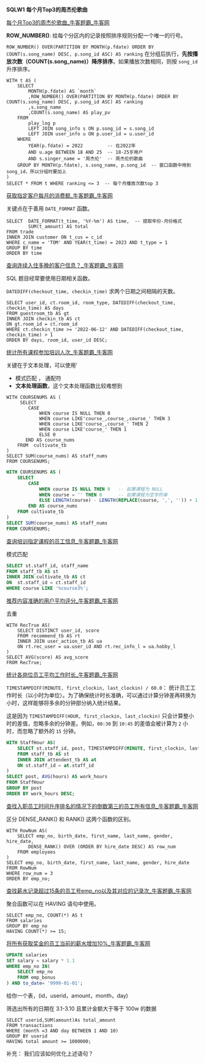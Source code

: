 **SQLW1** **每个月Top3的周杰伦歌曲**

[每个月Top3的周杰伦歌曲_牛客题霸_牛客网](https://www.nowcoder.com/practice/4ab6d198ea8447fe9b6a1cad1f671503?tpId=375&tqId=10737572&ru=/exam/company&qru=/ta/sql-big-write/question-ranking&sourceUrl=%2Fexam%2Fcompany)

**ROW_NUMBER()**: 给每个分区内的记录按照排序规则分配一个唯一的行号。

`ROW_NUMBER() OVER(PARTITION BY MONTH(p.fdate) ORDER BY COUNT(s.song_name) DESC, p.song_id ASC) AS ranking` 在分组后执行，**先按播放次数（COUNT(s.song_name)）降序排序**。如果播放次数相同，则按 `song_id` 升序排序。

```
WITH t AS (
    SELECT
        MONTH(p.fdate) AS `month`
        ,ROW_NUMBER() OVER(PARTITION BY MONTH(p.fdate) ORDER BY COUNT(s.song_name) DESC, p.song_id ASC) AS ranking
        ,s.song_name
        ,COUNT(s.song_name) AS play_pv
    FROM
        play_log p
        LEFT JOIN song_info s ON p.song_id = s.song_id
        LEFT JOIN user_info u ON p.user_id = u.user_id
    WHERE
        YEAR(p.fdate) = 2022         -- 在2022年
        AND u.age BETWEEN 18 AND 25  -- 18-25岁用户
        AND s.singer_name = '周杰伦'  -- 周杰伦的歌曲
    GROUP BY MONTH(p.fdate), s.song_name, p.song_id  -- 窗口函数中用到song_id，所以分组时要加上
)
SELECT * FROM t WHERE ranking <= 3  -- 每个月播放次数top 3
```





[获取指定客户每月的消费额_牛客题霸_牛客网](https://www.nowcoder.com/practice/ed04f148b63e469e8f62e051d06a46f5?tpId=375&tqId=10858424&ru=/exam/company&qru=/ta/sql-big-write/question-ranking&sourceUrl=%2Fexam%2Fcompany)

关键点在于善用 `DATE_FORMAT` 函数。

```
SELECT  DATE_FORMAT(t_time, '%Y-%m') AS time,  -- 提取年份-月份格式
        SUM(t_amount) AS total
FROM trade
INNER JOIN customer ON t_cus = c_id 
WHERE c_name = 'TOM' AND YEAR(t_time) = 2023 AND t_type = 1
GROUP BY time
ORDER BY time
```





[查询连续入住多晚的客户信息？_牛客题霸_牛客网](https://www.nowcoder.com/practice/5b4018c47dfd401d87a5afb5ebf35dfd?tpId=375&tqId=10858425&ru=/exam/company&qru=/ta/sql-big-write/question-ranking&sourceUrl=%2Fexam%2Fcompany)

SQL 题目经常要使用日期相关函数。

`DATEDIFF(checkout_time, checkin_time)`  求两个日期之间相隔的天数。

```
SELECT user_id, ct.room_id, room_type, DATEDIFF(checkout_time, checkin_time) AS days
FROM guestroom_tb AS gt
INNER JOIN checkin_tb AS ct
ON gt.room_id = ct.room_id
WHERE ct.checkin_time >= '2022-06-12' AND DATEDIFF(checkout_time, checkin_time) > 1
ORDER BY days, room_id, user_id DESC;
```





[统计所有课程参加培训人次_牛客题霸_牛客网](https://www.nowcoder.com/practice/98aad5807cf34a3b960cc8a70ce03f53?tpId=375&tqId=10858426&ru=/exam/company&qru=/ta/sql-big-write/question-ranking&sourceUrl=%2Fexam%2Fcompany)

关键在于文本处理，可以使用’

- 模式匹配  ， 通配符
- **文本处理函数**，这个文本处理函数比较难想到



```
WITH COURSENUMS AS (
     SELECT 
        CASE
            WHEN course IS NULL THEN 0
            WHEN course LIKE'course_,course_,course_' THEN 3
            WHEN course LIKE'course_,course_' THEN 2
            WHEN course LIKE'course_' THEN 1
            ELSE 0
       END AS course_nums
    FROM  cultivate_tb
)
SELECT SUM(course_nums) AS staff_nums
FROM COURSENUMS;
```



```sql
WITH COURSENUMS AS (
    SELECT 
        CASE
            WHEN course IS NULL THEN 0   -- 如果课程为 NULL
            WHEN course = '' THEN 0      -- 如果课程为空字符串
            ELSE LENGTH(course) - LENGTH(REPLACE(course, ',', '')) + 1  -- 计算课程数量
        END AS course_nums
    FROM cultivate_tb
)
SELECT SUM(course_nums) AS staff_nums
FROM COURSENUMS;
```







[查询培训指定课程的员工信息_牛客题霸_牛客网](https://www.nowcoder.com/practice/a0ef4574056e4a219ee7d651ba82efef?tpId=375&tqId=10858427&ru=/exam/company&qru=/ta/sql-big-write/question-ranking&sourceUrl=%2Fexam%2Fcompany)

模式匹配

```sql
SELECT st.staff_id, staff_name
FROM staff_tb AS st
INNER JOIN cultivate_tb AS ct
ON  st.staff_id = ct.staff_id
WHERE course LIKE '%course3%';
```





[推荐内容准确的用户平均评分_牛客题霸_牛客网](https://www.nowcoder.com/practice/2dcac73b647247f0aef0b261ed76b47e?tpId=375&tqId=10858428&ru=/exam/oj&qru=/ta/sql-big-write/question-ranking&sourceUrl=%2Fexam%2Foj%3FquestionJobId%3D10%26subTabName%3Donline_coding_page)

去重

```
WITH RecTrue AS(
    SELECT DISTINCT user_id, score
    FROM recommend_tb AS rt
    INNER JOIN user_action_tb AS ua
    ON rt.rec_user = ua.user_id AND rt.rec_info_l = ua.hobby_l
)
SELECT AVG(score) AS avg_score
FROM RecTrue;
```





[统计各岗位员工平均工作时长_牛客题霸_牛客网](https://www.nowcoder.com/practice/b7220791a95a4cd092801069aefa1cae?tpId=375&tqId=2452517&ru=/exam/oj&qru=/ta/sql-big-write/question-ranking&sourceUrl=%2Fexam%2Foj%3FquestionJobId%3D10%26subTabName%3Donline_coding_page)

`TIMESTAMPDIFF(MINUTE, first_clockin, last_clockin) / 60.0`： 统计员工工作时长（以小时为单位）。为了确保统计时长准确，可以通过计算分钟差再转换为小时，这样能够将多余的分钟部分纳入统计结果。

这是因为 `TIMESTAMPDIFF(HOUR, first_clockin, last_clockin)`  只会计算整小时的差值，忽略多余的分钟差。例如，`08:30` 到 `10:45` 的差值会被计算为 `2` 小时，而忽略了额外的 `15` 分钟。

```sql
WITH StaffHour AS(
    SELECT st.staff_id, post, TIMESTAMPDIFF(MINUTE, first_clockin, last_clockin) / 60.0 AS hours
    FROM staff_tb AS st
    INNER JOIN attendent_tb AS at
    ON st.staff_id = at.staff_id
)
SELECT post, AVG(hours) AS work_hours
FROM StaffHour
GROUP BY post
ORDER BY work_hours DESC;
```



[查找入职员工时间升序排名的情况下的倒数第三的员工所有信息_牛客题霸_牛客网](https://www.nowcoder.com/practice/ec1ca44c62c14ceb990c3c40def1ec6c?tpId=82&tqId=29754&rp=1&ru=/exam/oj&qru=/exam/oj&sourceUrl=%2Fexam%2Foj%3FquestionJobId%3D10%26subTabName%3Donline_coding_page&difficulty=undefined&judgeStatus=undefined&tags=&title=)

区分 DENSE_RANK() 和 RANK()  这两个函数的区别。

```
WITH RowNum AS(
    SELECT emp_no, birth_date, first_name, last_name, gender, hire_date,
        DENSE_RANK() OVER (ORDER BY hire_date DESC) AS row_num
    FROM employees
)
SELECT emp_no, birth_date, first_name, last_name, gender, hire_date
FROM RowNum
WHERE row_num = 3
ORDER BY emp_no;
```





[查找薪水记录超过15条的员工号emp_no以及其对应的记录次_牛客题霸_牛客网](https://www.nowcoder.com/practice/6d4a4cff1d58495182f536c548fee1ae?tpId=82&tqId=29759&rp=1&ru=/exam/oj&qru=/exam/oj&sourceUrl=%2Fexam%2Foj&difficulty=undefined&judgeStatus=undefined&tags=&title=)

聚合函数可以在 HAVING 语句中使用。

```
SELECT emp_no, COUNT(*) AS t
FROM salaries
GROUP BY emp_no
HAVING COUNT(*) >= 15;
```





[将所有获取奖金的员工当前的薪水增加10%_牛客题霸_牛客网](https://www.nowcoder.com/practice/d3b058dcc94147e09352eb76f93b3274?tpId=82&tqId=29816&rp=1&ru=/exam/oj&qru=/exam/oj&sourceUrl=%2Fexam%2Foj%3FquestionJobId%3D10%26subTabName%3Donline_coding_page&difficulty=undefined&judgeStatus=undefined&tags=&title=)

```sql
UPDATE salaries
SET salary = salary * 1.1
WHERE emp_no IN(
    SELECT emp_no
    FROM emp_bonus
) AND to_date= '9999-01-01';
```





给你一个表，(id，userid，amount，month，day)

筛选出所有的日期在 3.1-3.10 且累计金额大于等于 100w 的数据

```mysql
SELECT userid,SUM(amount)As total_amount
FROM transactions
WHERE (month =3 AND day BETWEEN 1 AND 10)
GROUP BY userid
HAVING total amount >= 1000000;
```

补充： 我们应该如何优化上述语句？